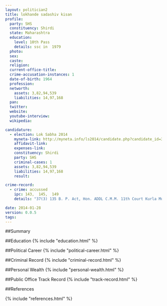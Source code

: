 ```yaml
---
layout: politician2
title: lokhande sadashiv kisan
profile: 
  party: SHS
  constituency: Shirdi
  state: Maharashtra
  education: 
    level: 10th Pass
    details: ssc in  1979
  photo: 
  sex: 
  caste: 
  religion: 
  current-office-title: 
  crime-accusation-instances: 1
  date-of-birth: 1964
  profession: 
  networth: 
    assets: 3,82,94,539
    liabilities: 14,97,168
  pan: 
  twitter: 
  website: 
  youtube-interview: 
  wikipedia: 

candidature: 
  - election: Lok Sabha 2014
    myneta-link: http://myneta.info/ls2014/candidate.php?candidate_id=3405
    affidavit-link: 
    expenses-link: 
    constituency: Shirdi 
    party: SHS
    criminal-cases: 1
    assets: 3,82,94,539
    liabilities: 14,97,168
    result:  

crime-record: 
  - crime: accussed
    ipc: 143,  145,  149
    details: "37(3) 135 B. P. Act, Hon. ADDL C.M.M. 11th Court Kurla Mumbai, C.R. No. 323/09, Date 27/08/2009, Chembur Police Station has been registered C.R.No.323/09,Filled Charge Sheet bearing C.C.No.399/10 before Hon. ADDL C.M.M. 11th Court Kurla Mumbai that the Hon. Court has not taken the cognizance and charge yet to be framed" 

date: 2014-01-28
version: 0.0.5
tags: 
---
```

##Summary


##Education
{% include "education.html" %}


##Political Career
{% include "political-career.html" %}


##Criminal Record
{% include "criminal-record.html" %}


##Personal Wealth
{% include "personal-wealth.html" %}


##Public Office Track Record
{% include "track-record.html" %}


##References


{% include "references.html" %}